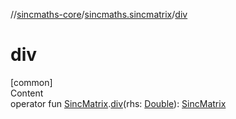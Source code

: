 //[sincmaths-core](../../index.md)/[sincmaths.sincmatrix](index.md)/[div](div.md)



# div  
[common]  
Content  
operator fun [SincMatrix](../sincmaths/-sinc-matrix/index.md).[div](div.md)(rhs: [Double](https://kotlinlang.org/api/latest/jvm/stdlib/kotlin/-double/index.html)): [SincMatrix](../sincmaths/-sinc-matrix/index.md)  



